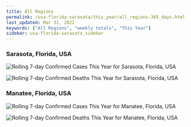 ```yaml
---
title: All Regions
permalink: /usa-florida-sarasota/this_year/all_regions-365_days.html
last_updated: Mar 31, 2022
keywords: ["All Regions", "weekly totals", "This Year"]
sidebar: usa-florida-sarasota_sidebar
---
```


<h3>Sarasota, Florida, USA</h3>

![Rolling 7-day Confirmed Cases This Year for Sarasota, Florida, USA](/covid_tracker/images/graphs/usa-florida-sarasota-rolling_7_days_confirmed-365_days_graph.png)

![Rolling 7-day Confirmed Deaths This Year for Sarasota, Florida, USA](/covid_tracker/images/graphs/usa-florida-sarasota-rolling_7_days_deaths-365_days_graph.png)

<h3>Manatee, Florida, USA</h3>

![Rolling 7-day Confirmed Cases This Year for Manatee, Florida, USA](/covid_tracker/images/graphs/usa-florida-manatee-rolling_7_days_confirmed-365_days_graph.png)

![Rolling 7-day Confirmed Deaths This Year for Manatee, Florida, USA](/covid_tracker/images/graphs/usa-florida-manatee-rolling_7_days_deaths-365_days_graph.png)
